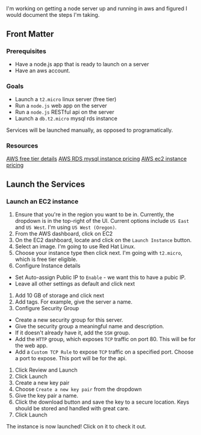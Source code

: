 #

I'm working on getting a node server up and running in aws and figured I would document the steps I'm taking.

## Front Matter

### Prerequisites

- Have a node.js app that is ready to launch on a server
- Have an aws account.

### Goals

- Launch a `t2.micro` linux server (free tier)
- Run a `node.js` web app on the server
- Run a `node.js` RESTful api on the server
- Launch a `db.t2.micro` mysql rds instance

Services will be launched manually, as opposed to programatically.

### Resources

[AWS free tier details](https://aws.amazon.com/free/)
[AWS RDS mysql instance pricing](https://aws.amazon.com/rds/mysql/pricing/)
[AWS ec2 instance pricing](https://aws.amazon.com/ec2/pricing/)

## Launch the Services

### Launch an EC2 instance

1. Ensure that you're in the region you want to be in. Currently, the dropdown is in the top-right of the UI. Current options include `US East` and `US West`. I'm using `US West (Oregon)`.
1. From the AWS dashboard, click on EC2
1. On the EC2 dashboard, locate and click on the `Launch Instance` button.
1. Select an image. I'm going to use Red Hat Linux.
1. Choose your instance type then click next. I'm going with `t2.micro`, which is free tier eligible.
1. Configure Instance details
  - Set Auto-assign Public IP to `Enable` - we want this to have a pubic IP.
  - Leave all other settings as default and click next
1. Add 10 GB of storage and click next
1. Add tags. For example, give the server a name.
1. Configure Security Group
  - Create a new security group for this server.
  - Give the security group a meaningful name and description.
  - If it doesn't already have it, add the `SSH` group.
  - Add the `HTTP` group, which exposes `TCP` traffic on port 80. This will be for the web app.
  - Add a `Custom TCP Rule` to expose `TCP` traffic on a specified port. Choose a port to expose. This port will be for the api.
1. Click Review and Launch
1. Click Launch
1. Create a new key pair
  1. Choose `Create a new key pair` from the dropdown
  1. Give the key pair a name.
  1. Click the download button and save the key to a secure location. Keys should be stored and handled with great care.
1. Click Launch

The instance is now launched! Click on it to check it out.

